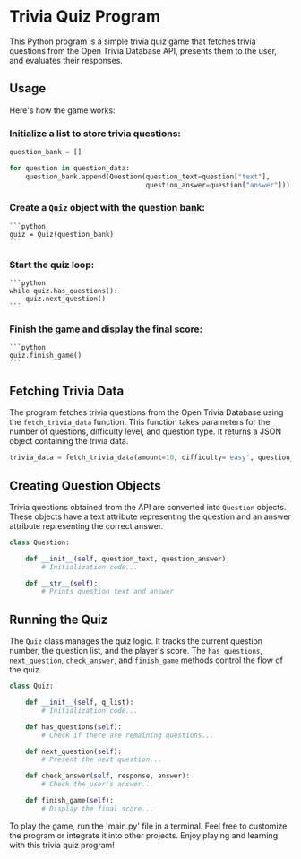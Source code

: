 # Trivia Quiz Program

This Python program is a simple trivia quiz game that fetches trivia questions from the Open Trivia Database API, presents them to the user, and evaluates their responses.

## Usage

Here's how the game works:

### Initialize a list to store trivia questions:

```python
question_bank = []

for question in question_data:
    question_bank.append(Question(question_text=question["text"],
                                  question_answer=question["answer"]))
```

### Create a `Quiz` object with the question bank:

    ```python
    quiz = Quiz(question_bank)
    ```

### Start the quiz loop:

    ```python
    while quiz.has_questions():
        quiz.next_question()
    ```

### Finish the game and display the final score:

    ```python
    quiz.finish_game()
    ```

## Fetching Trivia Data

The program fetches trivia questions from the Open Trivia Database using the `fetch_trivia_data` function. This function takes parameters for the number of questions, difficulty level, and question type. It returns a JSON object containing the trivia data.

```python
trivia_data = fetch_trivia_data(amount=10, difficulty='easy', question_type='boolean')
```

## Creating Question Objects

Trivia questions obtained from the API are converted into `Question` objects. These objects have a text attribute representing the question and an answer attribute representing the correct answer.

```python
class Question:

    def __init__(self, question_text, question_answer):
        # Initialization code...

    def __str__(self):
        # Prints question text and answer
```

## Running the Quiz

The `Quiz` class manages the quiz logic. It tracks the current question number, the question list, and the player's score. The `has_questions`, `next_question`, `check_answer`, and `finish_game` methods control the flow of the quiz.

```python
class Quiz:

    def __init__(self, q_list):
        # Initialization code...

    def has_questions(self):
        # Check if there are remaining questions...

    def next_question(self):
        # Present the next question...

    def check_answer(self, response, answer):
        # Check the user's answer...

    def finish_game(self):
        # Display the final score...
```

To play the game, run the 'main.py' file in a terminal. Feel free to customize the program or integrate it into other projects. Enjoy playing and learning with this trivia quiz program!
